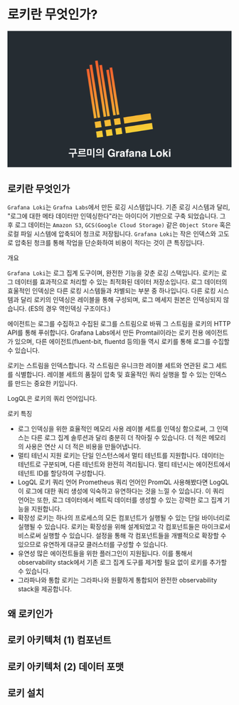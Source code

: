 # 로키란 무엇인가?

![logo](../../logo.png)

## 로키란 무엇인가

`Grafana Loki`는 `Grafna Labs`에서 만든 로깅 시스템입니다. 기존 로깅 시스템과 달리, "로그에 대한 메타 데이터만 인덱싱한다"라는 아이디어 기반으로 구축 되었습니다. 그 후 로그 데이터는 `Amazon S3`, `GCS(Google Cloud Storage)` 같은 `Object Store` 혹은 로컬 파일 시스템에 압축되어 청크로 저장됩니다. `Grafana Loki`는 작은 인덱스와 고도로 압축된 청크를 통해 작업을 단순화하여 비용이 적다는 것이 큰 특징입니다.

개요

`Grafana Loki`는 로그 집계 도구이며, 완전한 기능을 갖춘 로깅 스택입니다. 로키는 로그 데이터를 효과적으로 처리할 수 있는 최적화된 데이터 저장소입니다. 로그 데이터의 효울적인 인덱싱은 다른 로킹 시스템들과 차별되는 부분 중 하나입니다. 다른 로킹 시스템과 달리 로키의 인덱싱은 레이블을 통해 구성되며, 로그 메세지 원본은 인덱싱되지 않습니다. (ES의 경우 역인덱싱 구조이다.)

에이전트는 로그를 수집하고 수집된 로그를 스트림으로 바꿔 그 스트림을 로키의 HTTP API를 통해 푸쉬합니다. Grafana Labs에서 만든 Promtail이라는 로키 전용 에이전트가 있으며, 다른 에이전트(fluent-bit, fluentd 등의)들 역시 로키를 통해 로그를 수집할 수 있습니다.

로키는 스트림을 인덱스합니다. 각 스트림은 유니크한 레이블 세트와 연관된 로그 세트를 식별합니다. 레이블 세트의 품질이 압축 및 효울적인 쿼리 실행을 할 수 있는 인덱스를 만드는 중요한 키입니다.

LogQL은 로키의 쿼리 언어입니다.

로키 특징

* 로그 인덱싱을 위한 효율적인 메모리 사용
  레이블 세트를 인덱싱 함으로써, 그 인덱스는 다른 로그 집계 솔루션과 달리 충분히 더 작아질 수 있습니다. 더 적은 메모리의 사용은 연산 시 더 적은 비용을 만들어냅니다.
* 멀티 테넌시 지원
  로키는 단일 인스턴스에서 멀티 테넌트를 지원합니다. 데이터는 테넌트로 구분되며, 다른 테넌트와 완전히 격리됩니다. 멀티 테넌시는 에이전트에서 테넌트 ID를 할당하여 구성합니다.
* LogQL 로키 쿼리 언어
  Prometheus 쿼리 언어인 PromQL 사용해봤다면 LogQL이 로그에 대한 쿼리 생성에 익숙하고 유연하다는 것을 느낄 수 있습니다. 이 쿼리 언어는 또한, 로그 데이터에서 메트릭 데이터를 생성할 수 있는 강력한 로그 집계 기능을 지원합니다.
* 확장성
  로키는 하나의 프로세스의 모든 컴포넌트가 실행될 수 있는 단일 바이너리로 실행될 수 있습니다. 로키는 확장성을 위해 설계되었고 각 컴포넌트들은 마이크로서비스로써 실행할 수 있습니다. 설정을 통해 각 컴포넌트들을 개별적으로 확장할 수 있으므로 유연하게 대규모 클러스터를 구성할 수 있습니다.
* 유연성
  많은 에이전트들을 위한 플러그인이 지원됩니다. 이를 통해서 observability stack에서 기존 로그 집계 도구를 제거할 필요 없이 로키를 추가할 수 있습니다.
* 그라파나와 통합
  로키는 그라파나와 원활하게 통합되어 완전한 observability stack을 제공합니다.

## 왜 로키인가

## 로키 아키텍처 (1) 컴포넌트

## 로키 아키텍처 (2) 데이터 포맷

## 로키 설치